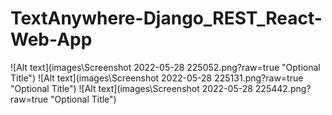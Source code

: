 # TextAnywhere-Django_REST_React-Web-App

![Alt text](images\Screenshot 2022-05-28 225052.png?raw=true "Optional Title")
![Alt text](images\Screenshot 2022-05-28 225131.png?raw=true "Optional Title")
![Alt text](images\Screenshot 2022-05-28 225442.png?raw=true "Optional Title")

